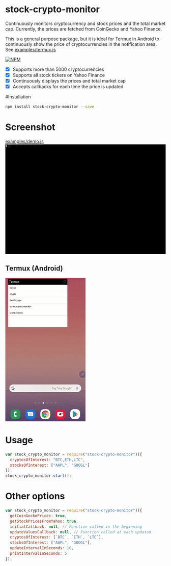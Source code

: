 # stock-crypto-monitor

Continuously monitors cryptocurrency and stock prices and the total market cap.
Currently, the prices are fetched from CoinGecko and Yahoo Finance.

This is a general purpose package, but it is ideal for [Termux](https://termux.com/) in Android to continuously
show the price of cryptocurrencies in the notification area.
See [examples/termux.js](examples/termux.js)

[![NPM](https://badge.fury.io/js/stock-crypto-monitor.svg)](https://www.npmjs.com/package/stock-crypto-monitor)

<!-- [![NPM Downloads][downloadst-image]][downloads-url] -->

[downloads-image]: https://img.shields.io/npm/dm/stock-crypto-monitor.svg
[downloadst-image]: https://img.shields.io/npm/dt/stock-crypto-monitor.svg
[downloads-url]: https://npmjs.org/package/stock-crypto-monitor

- [x] Supports more than 5000 cryptocurrencies
- [x] Supports all stock tickers on Yahoo Finance
- [x] Continuously displays the prices and total market cap
- [x] Accepts callbacks for each time the price is updated

#Installation

```bash
npm install stock-crypto-monitor --save
```

# Screenshot

[examples/demo.js](examples/demo.js)
![Output example](https://raw.githubusercontent.com/ourarash/stock-crypto-monitor/master/screenshot.gif)

## Termux (Android)

![Termux](https://raw.githubusercontent.com/ourarash/stock-crypto-monitor/master/termux_screenshot2.gif)

# Usage

```javascript
var stock_crypto_monitor = require("stock-crypto-monitor")({
  cryptosOfInterest: "BTC,ETH,LTC",
  stocksOfInterest: ["AAPL", "GOOGL"]
});
stock_crypto_monitor.start();
```

# Other options

```javascript
var stock_crypto_monitor = require("stock-crypto-monitor")({
  getCoinGeckoPrices: true,
  getStockPricesFromYahoo: true,
  initialCallback: null, // Function called in the beginning
  updateValuesCallback: null, // Function called at each updated
  cryptosOfInterest: [`BTC`, `ETH`, `LTC`],
  stocksOfInterest: ["AAPL", "GOOGL"],
  updateIntervalInSeconds: 10,
  printIntervalInSeconds: 5
});
```
